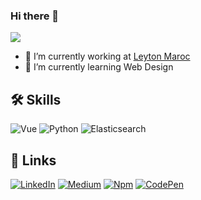 ### Hi there 👋

![](https://komarev.com/ghpvc/?username=GAliNor)


- 🔭 I’m currently working at [Leyton Maroc](https://leyton.com/ma)
- 🌱 I’m currently learning Web Design


## 🛠️ Skills

![Vue](https://img.shields.io/badge/Vue.js-35495E?style=for-the-badge&logo=vuedotjs&logoColor=4FC08D)
![Python](https://img.shields.io/badge/Python-FFD43B?style=for-the-badge&logo=python&logoColor=blue)
![Elasticsearch](https://img.shields.io/badge/Elastic_Search-005571?style=for-the-badge&logo=elasticsearch&logoColor=white)


## 🔗 Links

[![LinkedIn](https://img.shields.io/badge/LinkedIn-0077B5?style=for-the-badge&logo=linkedin&logoColor=white)](https://www.linkedin.com/in/ali-guedda/)
[![Medium](https://img.shields.io/badge/Medium-12100E?style=for-the-badge&logo=medium&logoColor=white)](https://medium.com/@ali.atguedda)
[![Npm](https://img.shields.io/badge/npm-CB3837?style=for-the-badge&logo=npm&logoColor=white)](https://www.npmjs.com/~galinor)
[![CodePen](https://img.shields.io/badge/Codepen-000000?style=for-the-badge&logo=codepen&logoColor=white)](https://codepen.io/GAliNor)
